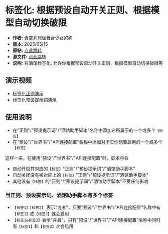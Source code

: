 # 标签化: 根据预设自动开关正则、根据模型自动切换破限

- **作者:** 青空莉想做舞台少女的狗
- **版本:** 2025/05/15
- **原帖:** [点此跳转](https://discord.com/channels/1291925535324110879/1344362686900605043)
- **源文件:** [点此跳转](https://gitgud.io/StageDog/tavern_resource/-/tree/main/src)
- **说明:** 将酒馆标签化, 允许你根据预设自动开关正则、根据模型自动切换破限等

## 演示视频

- [标签化正则演示](https://gitgud.io/StageDog/tavern_resource/-/raw/main/src/酒馆助手/标签化/正则.mp4)
- [标签化预设提示词演示](https://gitgud.io/StageDog/tavern_resource/-/raw/main/src/酒馆助手/标签化/预设提示词.mp4)

## 使用说明

- 在"正则"/"预设提示词"/"酒馆助手脚本"名称中添加它所属于的一个或多个`【标签】`
- 在"预设"/"世界书"/"API连接配置"名称中添加对于它你想要启用的一个或多个`【标签】`

这样一来，在使用"预设"/"世界书"/"API连接配置"时，脚本将会

- 自动开启其对应的`【标签】`"正则"/"预设提示词"/"酒馆助手脚本"
- 自动关闭没有被对应上的`【标签】`"正则"/"预设提示词"/"酒馆助手脚本"
- 其他没有`【标签】`的"正则"/"预设提示词"/"酒馆助手脚本"不受任何影响

### 当正则、预设提示词、酒馆助手脚本有多个标签

- `【标签1】【标签2】` 表示"或者"，只要"预设"/"世界书"/"API连接配置"名称中有`【标签1】`或`【标签2】`就会启用
- `【标签1&标签2】`表示"并且"，只有"预设"/"世界书"/"API连接配置"名称中同时有`【标签1】`和`【标签2】`才会启用

